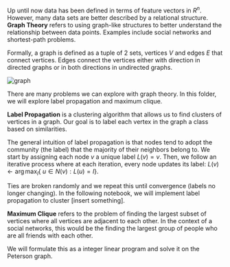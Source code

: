 Up until now data has been defined in terms of feature vectors in $R^n$. However, many data sets are better described by a relational structure. **Graph Theory** refers to using graph-like structures to better understand the relationship between data points. Examples include social networks and shortest-path problems. 

Formally, a graph is defined as a tuple of 2 sets, vertices $V$ and edges $E$ that connect vertices. Edges connect the vertices either with direction in directed graphs or in both directions in undirected graphs.

![graph](https://ds055uzetaobb.cloudfront.net/brioche/uploads/9NiHeGq6rf-2000px-petersen_graph_3-coloringsvg.png?width=1200)

There are many problems we can explore with graph theory. In this folder, we will explore label propagation and maximum clique.

**Label Propagation** is a clustering algorithm that allows us to find clusters of vertices in a graph. Our goal is to label each vertex in the graph a class based on similarities. 

The general intuition of label propagation is that nodes tend to adopt the community (the label) that the majority of their neighbors belong to. We start by assigning each node $v$ a unique label $L(v) = v$. Then, we follow an iterative process where at each iteration, every node updates its label: $L(v) \leftarrow \arg\max_{l}${
$u \in N(v) : L(u) = l$}.

Ties are broken randomly and we repeat this until convergence (labels no longer changing). In the following notebook, we will implement label propagation to cluster [insert something].

**Maximum Clique** refers to the problem of finding the largest subset of vertices where all vertices are adjacent to each other. In the context of a social networks, this would be the finding the largest group of people who are all friends with each other. 

We will formulate this as a integer linear program and solve it on the Peterson graph.

